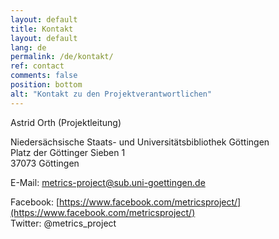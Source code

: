 ```yaml
---
layout: default
title: Kontakt
layout: default
lang: de
permalink: /de/kontakt/
ref: contact
comments: false
position: bottom
alt: "Kontakt zu den Projektverantwortlichen"
---
```


Astrid Orth (Projektleitung)

Niedersächsische Staats- und Universitätsbibliothek Göttingen  
Platz der Göttinger Sieben 1  
37073 Göttingen  

E-Mail: [metrics-project@sub.uni-goettingen.de](metrics-project@sub.uni-goettingen.de)  

Facebook: [https://www.facebook.com/metricsproject/](https://www.facebook.com/metricsproject/)  
Twitter: @metrics_project 
